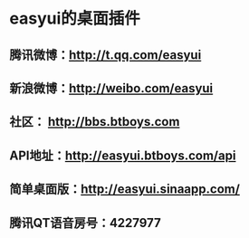 # easyui的桌面插件 #

## 腾讯微博：http://t.qq.com/easyui ##

## 新浪微博：http://weibo.com/easyui ##

## 社区： http://bbs.btboys.com ##

## API地址：http://easyui.btboys.com/api ##

## 简单桌面版：http://easyui.sinaapp.com/ ##

## 腾讯QT语音房号：4227977 ##